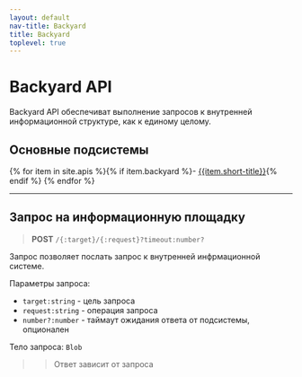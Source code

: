 ```yaml
---
layout: default
nav-title: Backyard
title: Backyard
toplevel: true
---
```

# Backyard API

Backyard API обеспечиват выполнение запросов к внутренней информационной структуре, как к единому целому.


## Основные подсистемы
{% for item in site.apis %}{% if item.backyard %}- [{{item.short-title}}]({{site.baseurl}}{{item.url}}){% endif %}
{% endfor %}

***
## Запрос на информационную площадку
> **POST** `/{:target}/{:request}?timeout:number?`

Запрос позволяет послать запрос к внутренней инфрмационной системе.

Параметры запроса:
 - `target:string` - цель запроса
 - `request:string` - операция запроса
 - `number?:number` - таймаут ожидания ответа от подсистемы, опционален
 
Тело запроса: `Blob` 

>> Ответ зависит от запроса